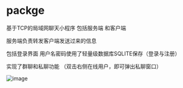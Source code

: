 # packge

基于TCP的局域网聊天小程序  包括服务端 和客户端 

服务端负责转发客户端发送过来的信息

包括登录界面 用户名密码使用了轻量级数据库SQLITE保存（登录与注册）

实现了群聊和私聊功能 （双击右侧在线用户，即可弹出私聊窗口）

![image](https://github.com/zlz-git/packge/blob/master/login.png)
